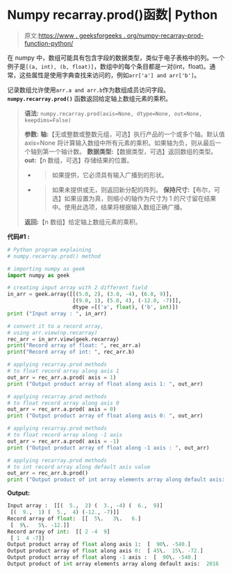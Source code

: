 # Numpy recarray.prod()函数| Python

> 原文:[https://www . geeksforgeeks . org/numpy-recarray-prod-function-python/](https://www.geeksforgeeks.org/numpy-recarray-prod-function-python/)

在 numpy 中，数组可能具有包含字段的数据类型，类似于电子表格中的列。一个例子是`[(a, int), (b, float)]`，数组中的每个条目都是一对(int，float)。通常，这些属性是使用字典查找来访问的，例如`arr['a'] and arr['b']`。

记录数组允许使用`arr.a and arr.b`作为数组成员访问字段。 **`numpy.recarray.prod()`** 函数返回给定轴上数组元素的乘积。

> **语法:** `numpy.recarray.prod(axis=None, dtype=None, out=None, keepdims=False)`
> 
> **参数:**
> **轴:**【无或整数或整数元组，可选】执行产品的一个或多个轴。默认值 axis=None 将计算输入数组中所有元素的乘积。如果轴为负，则从最后一个轴到第一个轴计数。
> **数据类型:**【数据类型，可选】返回数组的类型。
> **out:**【n 数组，可选】存储结果的位置。
> - >如果提供，它必须具有输入广播到的形状。
> - >如果未提供或无，则返回新分配的阵列。
> **保持尺寸:**【布尔，可选】如果设置为真，则缩小的轴作为尺寸为 1 的尺寸留在结果中。使用此选项，结果将根据输入数组正确广播。
> 
> **返回:**【n 数组】给定轴上数组元素的乘积。

**代码#1 :**

```py
# Python program explaining
# numpy.recarray.prod() method 

# importing numpy as geek
import numpy as geek

# creating input array with 2 different field 
in_arr = geek.array([[(5.0, 2), (3.0, -4), (6.0, 9)],
                     [(9.0, 1), (5.0, 4), (-12.0, -7)]],
                     dtype =[('a', float), ('b', int)])
print ("Input array : ", in_arr)

# convert it to a record array,
# using arr.view(np.recarray)
rec_arr = in_arr.view(geek.recarray)
print("Record array of float: ", rec_arr.a)
print("Record array of int: ", rec_arr.b)

# applying recarray.prod methods
# to float record array along axis 1
out_arr = rec_arr.a.prod( axis = 1)
print ("Output product array of float along axis 1: ", out_arr) 

# applying recarray.prod methods
# to float record array along axis 0
out_arr = rec_arr.a.prod( axis = 0)
print ("Output product array of float along axis 0: ", out_arr) 

# applying recarray.prod methods
# to float record array along -1 axis 
out_arr = rec_arr.a.prod( axis = -1)
print ("Output product array of float along -1 axis : ", out_arr) 

# applying recarray.prod methods 
# to int record array along default axis value
out_arr = rec_arr.b.prod()
print ("Output product of int array elements array along default axis: ", out_arr) 
```

**Output:**

```py
Input array :  [[(  5.,  2) (  3., -4) (  6.,  9)]
 [(  9.,  1) (  5.,  4) (-12., -7)]]
Record array of float:  [[  5\.   3\.   6.]
 [  9\.   5\. -12.]]
Record array of int:  [[ 2 -4  9]
 [ 1  4 -7]]
Output product array of float along axis 1:  [  90\. -540.]
Output product array of float along axis 0:  [ 45\.  15\. -72.]
Output product array of float along -1 axis :  [  90\. -540.]
Output product of int array elements array along default axis:  2016

```